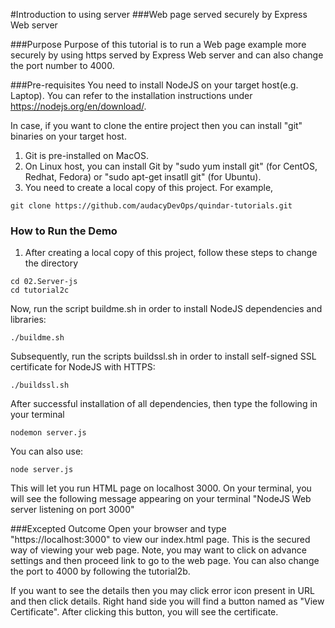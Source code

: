 #Introduction to using server
###Web page served securely by Express Web server

###Purpose
Purpose of this tutorial is to run a Web page example more securely by using https served by Express Web server and can also change the port number to 4000.

###Pre-requisites
You need to install NodeJS on your target host(e.g. Laptop). You can refer to the installation instructions under https://nodejs.org/en/download/.

In case, if you want to clone the entire project then you can install "git" binaries on your target host.

1. Git is pre-installed on MacOS.
2. On Linux host, you can install Git by "sudo yum install git" (for CentOS, Redhat, Fedora) or "sudo apt-get insatll git" (for Ubuntu).
3. You need to create a local copy of this project. For example,

```
git clone https://github.com/audacyDevOps/quindar-tutorials.git
 ```

### How to Run the Demo

1. After creating a local copy of this project, follow these steps to change the directory

```
cd 02.Server-js
cd tutorial2c
```
Now, run the script buildme.sh in order to install NodeJS dependencies and libraries:

```
./buildme.sh
```
Subsequently, run the scripts buildssl.sh in order to install self-signed SSL certificate for NodeJS with HTTPS:

```
./buildssl.sh
```

After successful installation of all dependencies, then type the following in your terminal

```
nodemon server.js

```
You can also use:

```
node server.js
```

This will let you run HTML page on localhost 3000. On your terminal, you will see the following message appearing on your terminal
"NodeJS Web server listening on port 3000"

###Excepted Outcome
Open your browser and type "https://localhost:3000" to view our index.html page. This is the secured way of viewing your web page. Note, you may want to click on advance settings and then proceed link to go to the web page. You can also change the port to 4000 by following the tutorial2b.

If you want to see the details then you may click error icon present in URL and then click details. Right hand side you will find a button named as "View Certificate". After clicking this button, you will see the certificate.
